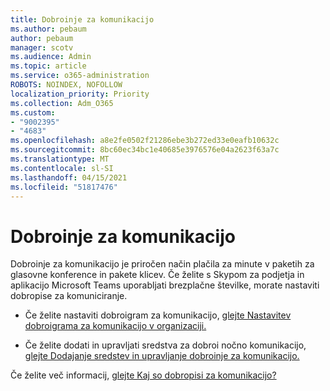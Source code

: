 ```yaml
---
title: Dobroinje za komunikacijo
ms.author: pebaum
author: pebaum
manager: scotv
ms.audience: Admin
ms.topic: article
ms.service: o365-administration
ROBOTS: NOINDEX, NOFOLLOW
localization_priority: Priority
ms.collection: Adm_O365
ms.custom:
- "9002395"
- "4683"
ms.openlocfilehash: a8e2fe0502f21286ebe3b272ed33e0eafb10632c
ms.sourcegitcommit: 8bc60ec34bc1e40685e3976576e04a2623f63a7c
ms.translationtype: MT
ms.contentlocale: sl-SI
ms.lasthandoff: 04/15/2021
ms.locfileid: "51817476"
---
```

# <a name="communication-credits"></a>Dobroinje za komunikacijo

Dobroinje za komunikacijo je priročen način plačila za minute v paketih za glasovne konference in pakete klicev. Če želite s Skypom za podjetja in aplikacijo Microsoft Teams uporabljati brezplačne številke, morate nastaviti dobropise za komuniciranje.

- Če želite nastaviti dobroigram za komunikacijo, [glejte Nastavitev dobroigrama za komunikacijo v organizaciji.](https://docs.microsoft.com/microsoftteams/set-up-communications-credits-for-your-organization) 

- Če želite dodati in upravljati sredstva za dobroi nočno komunikacijo, [glejte Dodajanje sredstev in upravljanje dobroinje za komunikacijo.](https://docs.microsoft.com/microsoftteams/add-funds-and-manage-communications-credits) 

Če želite več informacij, [glejte Kaj so dobropisi za komunikacijo?](https://docs.microsoft.com/microsoftteams/what-are-communications-credits)
